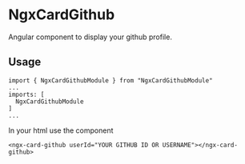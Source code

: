 # NgxCardGithub

Angular component to display your github profile.

## Usage

```
import { NgxCardGithubModule } from "NgxCardGithubModule"
...
imports: [
  NgxCardGithubModule
]
...
```

In your html use the component

```
<ngx-card-github userId="YOUR GITHUB ID OR USERNAME"></ngx-card-github>

```
